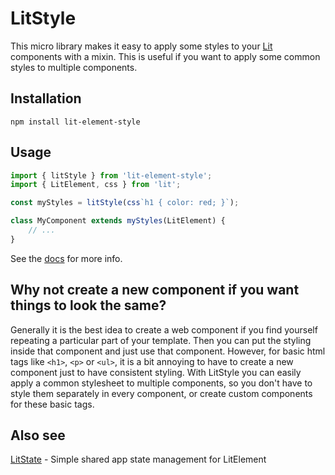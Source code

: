 # LitStyle

This micro library makes it easy to apply some styles to your
[Lit](https://lit.dev/) components with a mixin. This is useful if you want to
apply some common styles to multiple components.


## Installation

```
npm install lit-element-style
```


## Usage

```javascript
import { litStyle } from 'lit-element-style';
import { LitElement, css } from 'lit';

const myStyles = litStyle(css`h1 { color: red; }`);

class MyComponent extends myStyles(LitElement) {
    // ...
}
```

See the [docs](https://gitaarik.github.io/lit-style/docs/build/)
for more info.


## Why not create a new component if you want things to look the same?

Generally it is the best idea to create a web component if you find yourself
repeating a particular part of your template. Then you can put the styling
inside that component and just use that component. However, for basic html tags
like `<h1>`, `<p>` or `<ul>`, it is a bit annoying to have to create a new
component just to have consistent styling. With LitStyle you can easily apply a
common stylesheet to multiple components, so you don't have to style them
separately in every component, or create custom components for these basic
tags.


## Also see

[LitState](https://github.com/gitaarik/lit-state) - Simple shared app state management for LitElement
